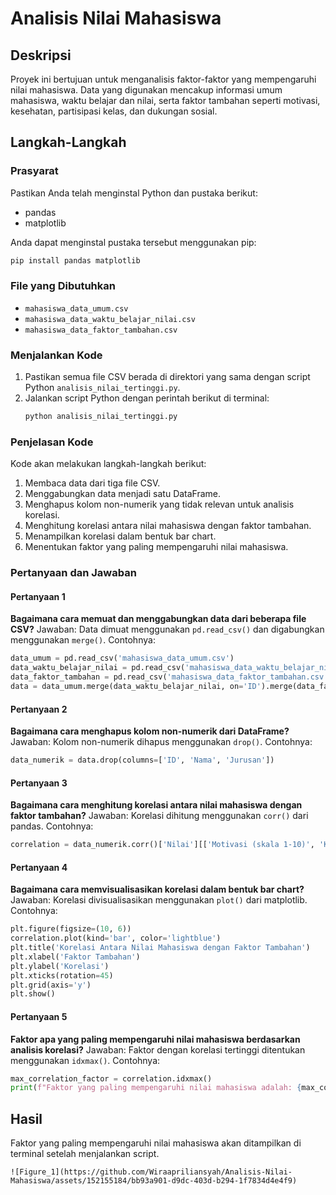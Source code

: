 # Analisis Nilai Mahasiswa

## Deskripsi
Proyek ini bertujuan untuk menganalisis faktor-faktor yang mempengaruhi nilai mahasiswa. Data yang digunakan mencakup informasi umum mahasiswa, waktu belajar dan nilai, serta faktor tambahan seperti motivasi, kesehatan, partisipasi kelas, dan dukungan sosial.

## Langkah-Langkah

### Prasyarat
Pastikan Anda telah menginstal Python dan pustaka berikut:
- pandas
- matplotlib

Anda dapat menginstal pustaka tersebut menggunakan pip:
```bash
pip install pandas matplotlib
```

### File yang Dibutuhkan
- `mahasiswa_data_umum.csv`
- `mahasiswa_data_waktu_belajar_nilai.csv`
- `mahasiswa_data_faktor_tambahan.csv`

### Menjalankan Kode
1. Pastikan semua file CSV berada di direktori yang sama dengan script Python `analisis_nilai_tertinggi.py`.
2. Jalankan script Python dengan perintah berikut di terminal:
    ```bash
    python analisis_nilai_tertinggi.py
    ```

### Penjelasan Kode
Kode akan melakukan langkah-langkah berikut:
1. Membaca data dari tiga file CSV.
2. Menggabungkan data menjadi satu DataFrame.
3. Menghapus kolom non-numerik yang tidak relevan untuk analisis korelasi.
4. Menghitung korelasi antara nilai mahasiswa dengan faktor tambahan.
5. Menampilkan korelasi dalam bentuk bar chart.
6. Menentukan faktor yang paling mempengaruhi nilai mahasiswa.

### Pertanyaan dan Jawaban

#### Pertanyaan 1
**Bagaimana cara memuat dan menggabungkan data dari beberapa file CSV?**
Jawaban:
Data dimuat menggunakan `pd.read_csv()` dan digabungkan menggunakan `merge()`. Contohnya:
```python
data_umum = pd.read_csv('mahasiswa_data_umum.csv')
data_waktu_belajar_nilai = pd.read_csv('mahasiswa_data_waktu_belajar_nilai.csv')
data_faktor_tambahan = pd.read_csv('mahasiswa_data_faktor_tambahan.csv')
data = data_umum.merge(data_waktu_belajar_nilai, on='ID').merge(data_faktor_tambahan, on='ID')
```

#### Pertanyaan 2
**Bagaimana cara menghapus kolom non-numerik dari DataFrame?**
Jawaban:
Kolom non-numerik dihapus menggunakan `drop()`. Contohnya:
```python
data_numerik = data.drop(columns=['ID', 'Nama', 'Jurusan'])
```

#### Pertanyaan 3
**Bagaimana cara menghitung korelasi antara nilai mahasiswa dengan faktor tambahan?**
Jawaban:
Korelasi dihitung menggunakan `corr()` dari pandas. Contohnya:
```python
correlation = data_numerik.corr()['Nilai'][['Motivasi (skala 1-10)', 'Kesehatan (skala 1-10)', 'Partisipasi Kelas (skala 1-10)', 'Dukungan Sosial (skala 1-10)']]
```

#### Pertanyaan 4
**Bagaimana cara memvisualisasikan korelasi dalam bentuk bar chart?**
Jawaban:
Korelasi divisualisasikan menggunakan `plot()` dari matplotlib. Contohnya:
```python
plt.figure(figsize=(10, 6))
correlation.plot(kind='bar', color='lightblue')
plt.title('Korelasi Antara Nilai Mahasiswa dengan Faktor Tambahan')
plt.xlabel('Faktor Tambahan')
plt.ylabel('Korelasi')
plt.xticks(rotation=45)
plt.grid(axis='y')
plt.show()
```

#### Pertanyaan 5
**Faktor apa yang paling mempengaruhi nilai mahasiswa berdasarkan analisis korelasi?**
Jawaban:
Faktor dengan korelasi tertinggi ditentukan menggunakan `idxmax()`. Contohnya:
```python
max_correlation_factor = correlation.idxmax()
print(f"Faktor yang paling mempengaruhi nilai mahasiswa adalah: {max_correlation_factor}")
```

## Hasil
Faktor yang paling mempengaruhi nilai mahasiswa akan ditampilkan di terminal setelah menjalankan script.
```
![Figure_1](https://github.com/Wiraapriliansyah/Analisis-Nilai-Mahasiswa/assets/152155184/bb93a901-d9dc-403d-b294-1f7834d4e4f9)

